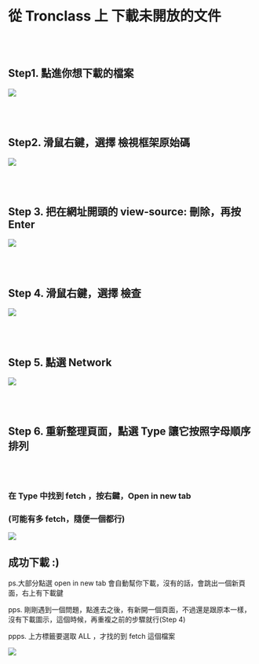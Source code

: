# 從 Tronclass 上 下載未開放的文件

<!--more-->
<!--tronclass_download-->
<br><br/>

## Step1. 點進你想下載的檔案
![](https://i.imgur.com/9XgkeTM.jpg)
<br></br>

&nbsp;

## Step2. 滑鼠右鍵，選擇 檢視框架原始碼
![](https://i.imgur.com/1b25FZC.jpg)
<br></br>

&nbsp;

## Step 3. 把在網址開頭的 view-source: 刪除，再按 Enter
![](https://i.imgur.com/Dfgaa0t.png)
<br></br>

&nbsp;

## Step 4. 滑鼠右鍵，選擇 檢查
![](https://i.imgur.com/DOTNqT9.jpg)
<br></br>

&nbsp;

## Step 5. 點選 Network
![](https://i.imgur.com/TKEX6HX.jpg)
<br></br>

&nbsp;

## Step 6. 重新整理頁面，點選 Type 讓它按照字母順序排列
<br></br>


### 在 Type 中找到 fetch ，按右鍵，Open in new tab
### (可能有多 fetch，隨便一個都行)
![](https://i.imgur.com/4M2ghkX.jpg)

## 成功下載 :)
ps.大部分點選 open in new tab 會自動幫你下載，沒有的話，會跳出一個新頁面，右上有下載鍵

pps. 剛剛遇到一個問題，點進去之後，有新開一個頁面，不過還是跟原本一樣，沒有下載圖示，這個時候，再重複之前的步驟就行(Step 4)

ppps. 上方標籤要選取 ALL ，才找的到 fetch 這個檔案

![](https://i.imgur.com/1QxDK5A.jpg)

